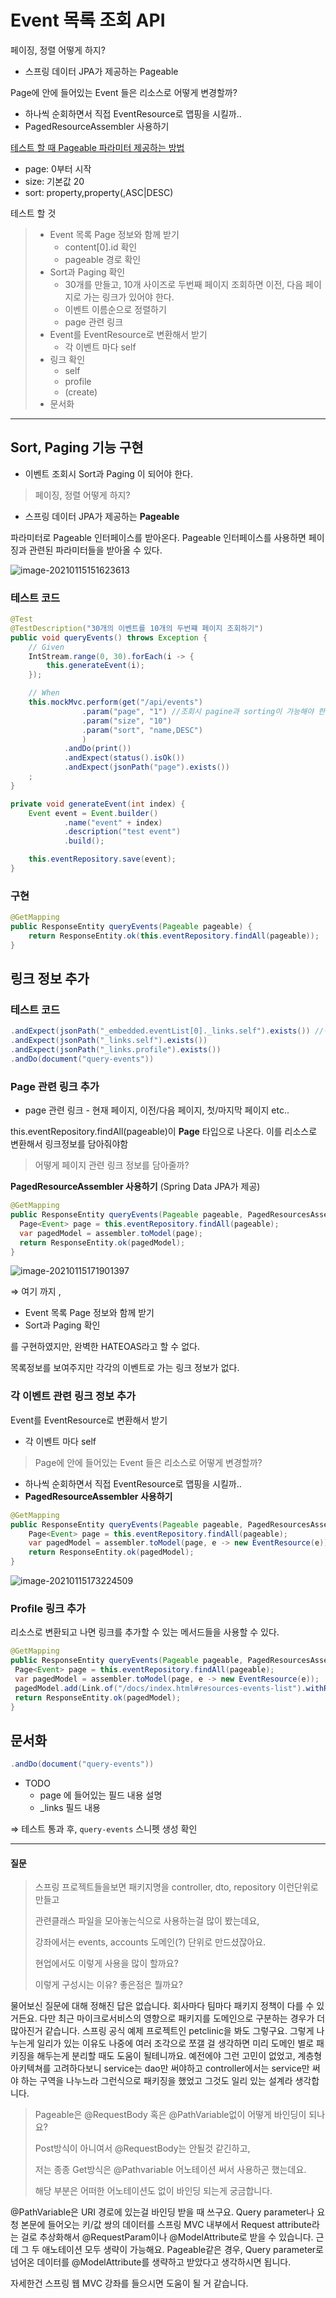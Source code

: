 # Event 목록 조회 API

페이징, 정렬 어떻게 하지?

* 스프링 데이터 JPA가 제공하는 Pageable

Page<Event>에 안에 들어있는 Event 들은 리소스로 어떻게 변경할까?

* 하나씩 순회하면서 직접 EventResource로 맵핑을 시킬까..
* PagedResourceAssembler<T> 사용하기

[테스트 할 때 Pageable 파라미터 제공하는 방법](https://docs.spring.io/spring-data/jpa/docs/current/reference/html/#core.web)

* page: 0부터 시작
* size: 기본값 20
* sort: property,property(,ASC|DESC)

테스트 할 것

> * Event 목록 Page 정보와 함께 받기
>   * content[0].id 확인
>   * pageable 경로 확인
> * Sort과 Paging 확인
>   * 30개를 만들고, 10개 사이즈로 두번째 페이지 조회하면 이전, 다음 페이지로 가는 링크가 있어야 한다.
>   * 이벤트 이름순으로 정렬하기
>   * page 관련 링크
> * Event를 EventResource로 변환해서 받기
>   * 각 이벤트 마다 self
> * 링크 확인
>   * self
>   * profile
>   * (create)
> * 문서화

---

## Sort, Paging 기능 구현

* 이벤트 조회시 Sort과 Paging 이 되어야 한다.

> 페이징, 정렬 어떻게 하지?

* 스프링 데이터 JPA가 제공하는 **Pageable**

파라미터로 Pageable 인터페이스를 받아온다. Pageable 인터페이스를 사용하면 페이징과 관련된 파라미터들을 받아올 수 있다.

![image-20210115151623613](images/image-20210115151623613.png)

### 테스트 코드

```java
@Test
@TestDescription("30개의 이벤트를 10개의 두번쨰 페이지 조회하기")
public void queryEvents() throws Exception {
    // Given
    IntStream.range(0, 30).forEach(i -> {
        this.generateEvent(i);
    });

    // When
    this.mockMvc.perform(get("/api/events")
                .param("page", "1") //조회시 pagine과 sorting이 가능해야 한다.
                .param("size", "10")
                .param("sort", "name,DESC")
                )
            .andDo(print())
            .andExpect(status().isOk())
            .andExpect(jsonPath("page").exists())
    ;
}

private void generateEvent(int index) {
    Event event = Event.builder()
            .name("event" + index)
            .description("test event")
            .build();

    this.eventRepository.save(event);
}
```



### 구현

```java
@GetMapping
public ResponseEntity queryEvents(Pageable pageable) {
    return ResponseEntity.ok(this.eventRepository.findAll(pageable));
}
```



## 링크 정보 추가

### 테스트 코드

```java
.andExpect(jsonPath("_embedded.eventList[0]._links.self").exists()) //각 이벤트가 self 링크를 가지고 있는지 확인
.andExpect(jsonPath("_links.self").exists())
.andExpect(jsonPath("_links.profile").exists())
.andDo(document("query-events"))
```



### Page 관련 링크 추가

* page 관련 링크 - 현재 페이지, 이전/다음 페이지, 첫/마지막 페이지 etc..

this.eventRepository.findAll(pageable)이 **Page<Event>** 타입으로 나온다. 이를 리소스로 변환해서 링크정보를 담아줘야함

> 어떻게 페이지 관련 링크 정보를 담아줄까?

**PagedResourceAssembler<T> 사용하기** (Spring Data JPA가 제공)

```java
@GetMapping
public ResponseEntity queryEvents(Pageable pageable, PagedResourcesAssembler<Event> assembler) {
  Page<Event> page = this.eventRepository.findAll(pageable);
  var pagedModel = assembler.toModel(page);
  return ResponseEntity.ok(pagedModel);
}
```

![image-20210115171901397](images/image-20210115171901397.png)

⇒ 여기 까지 ,

* Event 목록 Page 정보와 함께 받기
* Sort과 Paging 확인

를 구현하였지만, 완벽한 HATEOAS라고 할 수 없다.

목록정보를 보여주지만 각각의 이벤트로 가는 링크 정보가 없다.



### 각 이벤트 관련 링크 정보 추가

Event를 EventResource로 변환해서 받기

* 각 이벤트 마다 self

> Page<Event>에 안에 들어있는 Event 들은 리소스로 어떻게 변경할까?

* 하나씩 순회하면서 직접 EventResource로 맵핑을 시킬까..
* **PagedResourceAssembler<T> 사용하기**

```java
@GetMapping
public ResponseEntity queryEvents(Pageable pageable, PagedResourcesAssembler<Event> assembler) {
    Page<Event> page = this.eventRepository.findAll(pageable);
    var pagedModel = assembler.toModel(page, e -> new EventResource(e)); // EventResourcce로 변환
    return ResponseEntity.ok(pagedModel);
}
```

![image-20210115173224509](images/image-20210115173224509.png)



### Profile 링크 추가

리소스로 변환되고 나면 링크를 추가할 수 있는 메서드들을 사용할 수 있다.

 ```java
@GetMapping
public ResponseEntity queryEvents(Pageable pageable, PagedResourcesAssembler<Event> assembler) {
  Page<Event> page = this.eventRepository.findAll(pageable);
  var pagedModel = assembler.toModel(page, e -> new EventResource(e));
  pagedModel.add(Link.of("/docs/index.html#resources-events-list").withRel("profile")); // profile 링크 추가
  return ResponseEntity.ok(pagedModel);
}
 ```



## 문서화

```java
.andDo(document("query-events"))
```

* TODO
  * page 에 들어있는 필드 내용 설명
  * _links 필드 내용

⇒ 테스트 통과 후, `query-events` 스니펫 생성 확인



---

#### 질문

> 스프링 프로젝트들을보면 패키지명을 controller, dto, repository 이런단위로 만들고
>
> 관련클래스 파일을 모아놓는식으로 사용하는걸 많이 봤는데요,
>
> 강좌에서는 events, accounts 도메인(?) 단위로 만드셨잖아요.
>
> 현업에서도 이렇게 사용을 많이 할까요?
>
> 이렇게 구성시는 이유? 좋은점은 뭘까요?

물어보신 질문에 대해 정해진 답은 없습니다. 회사마다 팀마다 패키지 정책이 다를 수 있거든요. 다만 최근 마이크로서비스의 영향으로 패키지를 도메인으로 구분하는 경우가 더 많아진거 같습니다. 스프링 공식 예제 프로젝트인 petclinic을 봐도 그렇구요. 그렇게 나누는게 일리가 있는 이유도 나중에 여러 조각으로 쪼갤 걸 생각하면 미리 도메인 별로 패키징을 해두는게 분리할 때도 도움이 될테니까요. 예전에야 그런 고민이 없었고, 계층형 아키텍쳐를 고려하다보니 service는 dao만 써야하고 controller에서는 service만 써야 하는 구역을 나누느라 그런식으로 패키징을 했었고 그것도 일리 있는 설계라 생각합니다.

> Pageable은 @RequestBody 혹은 @PathVariable없이 어떻게 바인딩이 되나요?
>
> Post방식이 아니여서 @RequestBody는 안될것 같긴하고, 
>
> 저는 종종 Get방식은 @Pathvariable 어노테이션 써서 사용하곤 했는데요. 
>
> 해당 부분은 어떠한 어노테이션도 없이 바인딩 되는게 궁금합니다.

@PathVariable은 URI 경로에 있는걸 바인딩 받을 때 쓰구요. Query parameter나 요청 본문에 들어오는 키/값 쌍의 데이터를 스프링 MVC 내부에서 Request attribute라는 걸로 추상화해서 @RequestParam이나 @ModelAttribute로 받을 수 있습니다. 근데 그 두 애노테이션 모두 생략이 가능해요. Pageable같은 경우, Query parameter로 넘어온 데이터를 @ModelAttribute를 생략하고 받았다고 생각하시면 됩니다.

자세한건 스프링 웹 MVC 강좌를 들으시면 도움이 될 거 같습니다.

